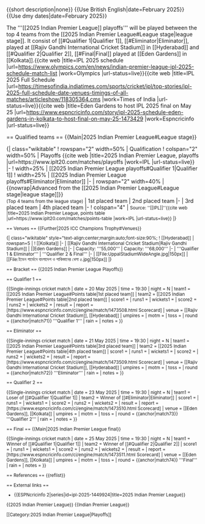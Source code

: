 {{short description|none}}
{{Use British English|date=February 2025}}
{{Use dmy dates|date=February 2025}}
<!--{{2025 Indian Premier League sidebar}}-->

The '''[[2025 Indian Premier League]] playoffs''' will be played between the top 4 teams from the [[2025 Indian Premier League#League stage|league stage]]. It consist of [[#Qualifier 1|Qualifier 1]], [[#Eliminator|Eliminator]], played at [[Rajiv Gandhi International Cricket Stadium]] in [[Hyderabad]] and [[#Qualifier 2|Qualifier 2]], [[#Final|Final]] played at [[Eden Gardens]] in [[Kolkata]].<ref>{{cite web |title=IPL 2025 schedule |url=https://www.olympics.com/en/news/indian-premier-league-ipl-2025-schedule-match-list |work=Olympics |url-status=live}}</ref><ref>{{cite web |title=IPL 2025 Full Schedule |url=https://timesofindia.indiatimes.com/sports/cricket/ipl/top-stories/ipl-2025-full-schedule-date-venues-timings-of-all-matches/articleshow/118305364.cms |work=Times of India |url-status=live}}</ref><ref>{{cite web |title=Eden Gardens to host IPL 2025 final on May 25 |url=https://www.espncricinfo.com/story/ipl-2025-schedule-eden-gardens-in-kolkata-to-host-final-on-may-25-1473429 |work=Espncricinfo |url-status=live}}</ref>

== Qualified teams ==
{{Main|2025 Indian Premier League#League stage}}
<section begin="gso"/>
{| class="wikitable"
! rowspan="2" width=50% | Qualification
! colspan="2" width=50% | Playoffs <ref>{{cite web |title=2025 Indian Premier League, playoffs |url=https://www.iplt20.com/matches/playoffs |work=IPL |url-status=live}}</ref>
|-
! width=25% | [[2025 Indian Premier League playoffs#Qualifier 1|Qualifier 1]]
! width=25% | [[2025 Indian Premier League playoffs#Eliminator|Eliminator]]
|-
| rowspan="2" width=40% | {{nowrap|Advanced from the [[2025 Indian Premier League#League stage|league stage]]}}<br><small>(Top 4 teams from the league stage)</small>
| 1st placed team
| 2nd placed team
|-
| 3rd placed team
| 4th placed team
|-
! colspan="4" | <small>Source: ''[[IPL]]''<ref>{{cite web |title=2025 Indian Premier League, points table |url=https://www.iplt20.com/matches/points-table |work=IPL |url-status=live}}</ref>
|}<section end="gso"/>

== Venues ==
{{Further|2025 ICC Champions Trophy#Venues}}

{| class="wikitable" style="text-align:center;margin:auto;font-size:90%;
! [[Hyderabad]]
| rowspan=5 |
! [[Kolkata]]
|-
| [[Rajiv Gandhi International Cricket Stadium|Rajiv Gandhi Stadium]]
| [[Eden Gardens]]
|-
| Capacity: '''55,000'''
| Capacity: '''68,000'''
|-
| '''Qualifier 1 & Eliminator'''
| '''Qualifier 2 & Final'''
|-
| [[File:UppalStadiumWideAngle.jpg|150px]]
| [[File:ইডেন গার্ডেনে বাংলাদেশ ও পাকিস্তানের খেলা ৫.jpg|150px]]
|}

== Bracket ==
{{2025 Indian Premier League Playoffs}}

== Qualifier 1 ==
<section begin=match71/>{{Single-innings cricket match
| date = 20 May 2025
| time = 19:30
| night = N
| team1 = [[2025 Indian Premier League#Points table|1st placed team]]
| team2 = [[2025 Indian Premier League#Points table|2nd placed team]]
| score1 = 
| runs1 = 
| wickets1 = 
| score2 = 
| runs2 = 
| wickets2 = 
| result = 
| report = [https://www.espncricinfo.com/ci/engine/match/1473508.html Scorecard]
| venue = [[Rajiv Gandhi International Cricket Stadium]], [[Hyderabad]]
| umpires = 
| motm = 
| toss = 
| round = {{anchor|match71}} '''Qualifier 1'''
| rain =
| notes = 
}}<section end=match71/>

== Eliminator ==
<section begin=match72/>{{Single-innings cricket match
| date = 21 May 2025
| time = 19:30
| night = N
| team1 = [[2025 Indian Premier League#Points table|3rd placed team]]
| team2 = [[2025 Indian Premier League#Points table|4th placed team]]
| score1 = 
| runs1 = 
| wickets1 = 
| score2 = 
| runs2 = 
| wickets2 = 
| result = 
| report = [https://www.espncricinfo.com/ci/engine/match/1473509.html Scorecard]
| venue = [[Rajiv Gandhi International Cricket Stadium]], [[Hyderabad]]
| umpires = 
| motm = 
| toss = 
| round = {{anchor|match72}} '''Eliminator'''
| rain =
| notes = 
}}<section end=match72/>

== Qualifier 2 ==
<section begin=match73/>{{Single-innings cricket match
| date = 23 May 2025
| time = 19:30
| night = N
| team1 = Loser of [[#Qualifier 1|Qualifier 1]]
| team2 = Winner of [[#Eliminator|Eliminator]]
| score1 = 
| runs1 = 
| wickets1 = 
| score2 = 
| runs2 = 
| wickets2 = 
| result = 
| report = [https://www.espncricinfo.com/ci/engine/match/1473510.html Scorecard]
| venue = [[Eden Gardens]], [[Kolkata]]
| umpires = 
| motm = 
| toss = 
| round = {{anchor|match73}} '''Qualifier 2'''
| rain =
| notes = 
}}<section end=match73/>

== Final ==
{{Main|2025 Indian Premier League final}}

<section begin=match74/>{{Single-innings cricket match
| date = 25 May 2025
| time = 19:30
| night = N
| team1 = Winner of [[#Qualifier 1|Qualifier 1]]
| team2 = Winner of [[#Qualifier 2|Qualifier 2]]
| score1 = 
| runs1 = 
| wickets1 = 
| score2 = 
| runs2 = 
| wickets2 = 
| result = 
| report = [https://www.espncricinfo.com/ci/engine/match/1473511.html Scorecard]
| venue = [[Eden Gardens]], [[Kolkata]]
| umpires = 
| motm = 
| toss = 
| round = {{anchor|match74}} '''Final'''
| rain =
| notes = 
}}<section end=match74/>

== References ==
{{reflist}}

== External links ==
* {{ESPNcricinfo 2|series|id=ipl-2025-1449924|title=2025 Indian Premier League}}

{{2025 Indian Premier League}}
{{Indian Premier League}}

[[Category:2025 Indian Premier League|Playoffs]]
